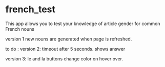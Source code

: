 # french_test
This app allows you to test your knowledge of article gender for common French nouns

version 1 new nouns are generated when page is refreshed. 

to do :
version 2: timeout after 5 seconds. shows answer

version 3: le and la buttons change color on hover over.
